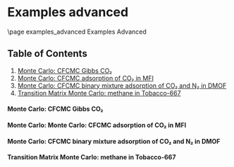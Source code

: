 # Examples advanced
\page examples_advanced Examples Advanced


## Table of Contents
1. [Monte Carlo: CFCMC Gibbs CO₂](#Example_1)
2. [Monte Carlo: CFCMC adsorption of CO₂ in MFI](#Example_2)
3. [Monte Carlo: CFCMC binary mixture adsorption of CO₂ and N₂ in DMOF](#Example_3)
4. [Transition Matrix Monte Carlo: methane in Tobacco-667](#Example_4)


#### Monte Carlo: CFCMC Gibbs CO₂<a name="Example_1"></a>

#### Monte Carlo: Monte Carlo: CFCMC adsorption of  CO₂ in MFI<a name="Example_2"></a>

#### Monte Carlo: CFCMC binary mixture adsorption of CO₂ and N₂ in DMOF<a name="Example_3"></a>

#### Transition Matrix Monte Carlo: methane in Tobacco-667<a name="Example_4"></a>




